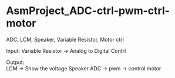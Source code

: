 # AsmProject_ADC-ctrl-pwm-ctrl-motor
ADC, LCM, Speaker, Variable Resistor, Motor ctrl

Input: Variable Resistor -> Analog to Digital Contrl

Output:  
        LCM -> Show the voltage
        Speaker
        ADC -> pwm -> control motor
